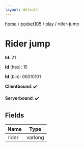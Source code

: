 ```yaml
---
layout: default
---
```


[home](/)  /  [pocket105](/protocol/pocket105)  /  [play](/protocol/pocket105/play)  /  rider-jump

# Rider jump

**Id**: 21

**Id** (hex): 15

**Id** (bin): 00010101

**Clientbound**: ✔️

**Serverbound**: ✔️

## Fields

Name | Type
---|---
rider | varlong

